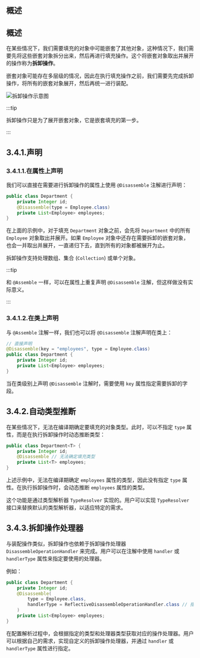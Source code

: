 ## 概述

## 概述

在某些情况下，我们需要填充的对象中可能嵌套了其他对象，这种情况下，我们需要先将这些嵌套对象拆分出来，然后再进行填充操作。这个将嵌套对象取出并展开的操作称为**拆卸操作**。

嵌套对象可能存在多层级的情况，因此在执行填充操作之前，我们需要先完成拆卸操作，将所有的嵌套对象展开，然后再统一进行装配。

![拆卸操作示意图](https://img.xiajibagao.top/image-20230220182831112.png)

:::tip

拆卸操作只是为了展开嵌套对象，它是嵌套填充的第一步。

:::

## 3.4.1.声明

### 3.4.1.1.在属性上声明

我们可以直接在需要进行拆卸操作的属性上使用 `@Disassemble` 注解进行声明：

```java
public class Department {
    private Integer id;
    @Disassemble(type = Employee.class)
    private List<Employee> employees;
}
```

在上面的示例中，对于填充 `Department` 对象之前，会先将 `Department` 中的所有 `Employee` 对象取出并展开。如果 `Employee` 对象中还存在需要拆卸的嵌套对象，也会一并取出并展开，一直递归下去，直到所有的对象都被展开为止。

拆卸操作支持处理数组、集合 (`Collection`) 或单个对象。

:::tip

和 `@Assemble` 一样，可以在属性上重复声明 `@Disassemble` 注解，但这样做没有实际意义。

:::

### 3.4.1.2.在类上声明

与 `@Assemble` 注解一样，我们也可以将 `@Disassemble` 注解声明在类上：

```java
// 直接声明
@Disassemble(key = "employees", type = Employee.class)
public class Department {
    private Integer id;
    private List<Employee> employees;
}
```

当在类级别上声明 `@Disassemble` 注解时，需要使用 `key` 属性指定需要拆卸的字段。

## 3.4.2.自动类型推断

在某些情况下，无法在编译期确定要填充的对象类型。此时，可以不指定 `type` 属性，而是在执行拆卸操作时动态推断类型：

```java
public class Department<T> {
    private Integer id;
    @Disassemble // 无法确定填充类型
    private List<T> employees;
}
```

上述示例中，无法在编译期确定 `employees` 属性的类型，因此没有指定 `type` 属性。在执行拆卸操作时，会动态推断 `employees` 属性的类型。

这个功能是通过类型解析器 `TypeResolver` 实现的。用户可以实现 `TypeResolver` 接口来替换默认的类型解析器，以适应特定的需求。

## 3.4.3.拆卸操作处理器

与装配操作类似，拆卸操作也依赖于拆卸操作处理器 `DisassembleOperationHandler` 来完成。用户可以在注解中使用 `handler` 或 `handlerType` 属性来指定要使用的处理器。

例如：

```java
public class Department {
    private Integer id;
    @Disassemble(
        type = Employee.class,
        handlerType = ReflectiveDisassembleOperationHandler.class // 指定操作处理器
    )
    private List<Employee> employees;
}
```

在配置解析过程中，会根据指定的类型和处理器类型获取对应的操作处理器。用户可以根据自己的需求，实现自定义的拆卸操作处理器，并通过 `handler` 或 `handlerType` 属性进行指定。
